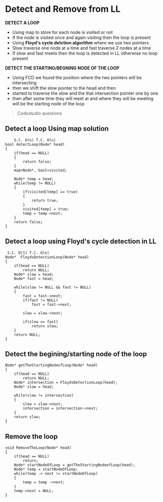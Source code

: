 # Detect and Remove from LL
**DETECT A LOOP**
- Using map to store for each node is visited or not
- If the node is visited once and again visiting then the loop is present
- Using **Floyd's cycle detction algorithm** where we use two pointers 
- Slow traverse one node at a time and fast traverse 2 nodes at a time 
- If slow and fast meets then the loop is detected in LL otherwise no loop present

**DETECT THE STARTING/BEGNING NODE OF THE LOOP**

- Using FCD we found the position where the two pointers will be intersecting
- then we shift the slow pointer to the head and then 
- started to traverse the slow and the that intersection pointer one by one 
- then after some time they will meet at and where they will be meeting will be the starting node of the loop
> Codestudio questions 

## Detect a loop Using map solution
```
    S.C. O(n) T.C. O(n)
bool detectLoop(Node* head)
{
    if(head == NULL)
    {
        return false;
    }
    map<Node*, bool>visited;

    Node* temp = head;
    while(temp != NULL)
    {
        if(visited[temp] == true)
        {
            return true;
        }
        visited[temp] = true;
        temp = temp->next;
    }
    return false;
}

```
## Detect a loop using Floyd's cycle detection in LL
```
 S.C. O(1) T.C. O(n)
Node*  FloydsDetectionLoop(Node* head)
{
    if(head == NULL)
        return NULL;
    Node* slow = head;
    Node* fast = head;

    while(slow != NULL && fast != NULL)
    {
        fast = fast->next;
        if(fast != NULL)
            fast = fast->next;

        slow = slow->next;  

        if(slow == fast)
            return slow;
    }
    return NULL;
}

``` 

## Detect the begining/starting node of the loop
```
Node* getTheStartingNodeofLoop(Node* head)
{
    if(head == NULL)
        return NULL;
    Node* intersection = FloydsDetectionLoop(head);
    Node* slow = head;

    while(slow != intersection)
    {
        slow = slow->next;
        intersection = intersection->next;
    }
    return slow;
}
```

## Remove the loop
```
void RemoveTheLoop(Node* head)
{
    if(head == NULL)
        return;
    Node* startNodeOfLoop = getTheStartingNodeofLoop(head);
    Node* temp = startNodeOfLoop;
    while(temp -> next != startNodeOfLoop)
    {
        temp = temp ->next;
    }
    temp->next = NULL;
}
```